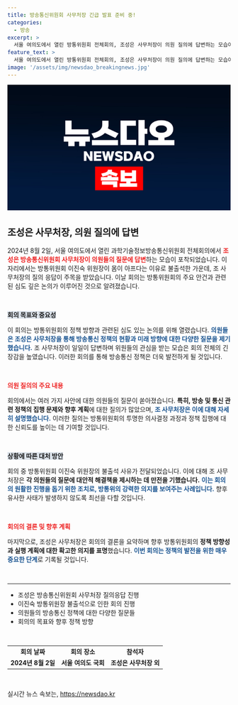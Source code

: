 ```yaml
---
title: 방송통신위원회 사무처장 긴급 발표 준비 중!
categories:
  - 방송
excerpt: >
  서울 여의도에서 열린 방통위원회 전체회의, 조성은 사무처장이 의원 질의에 답변하는 모습이 포착됐다. 이진숙 방통위원장은 불참해 이목을 집중시켰다! 과연 그 배경은 무엇일까? 클릭!
feature_text: >
  서울 여의도에서 열린 방통위원회 전체회의, 조성은 사무처장이 의원 질의에 답변하는 모습이 포착됐다. 이진숙 방통위원장은 불참해 이목을 집중시켰다! 과연 그 배경은 무엇일까? 클릭!
image: '/assets/img/newsdao_breakingnews.jpg'
---
```


<p><img src="/assets/img/newsdao_breakingnews.jpg" alt="pcversion 속보" /></p>

<h2 data-ke-size="size26">조성은 사무처장, 의원 질의에 답변</h2>

<p data-ke-size="size16">2024년 8월 2일, 서울 여의도에서 열린 과학기술정보방송통신위원회 전체회의에서 <b><span style="color: #ee2323;">조성은 방송통신위원회 사무처장이 의원들의 질문에 답변</span></b>하는 모습이 포착되었습니다. 이 자리에서는 방통위원회 이진숙 위원장이 몸이 아프다는 이유로 불출석한 가운데, 조 사무처장의 질의 응답이 주목을 받았습니다. 이날 회의는 방통위원회의 주요 안건과 관련된 심도 깊은 논의가 이루어진 것으로 알려졌습니다.</p>

<p data-ke-size="size16">&nbsp;</p>

<p><b><span style="background-color: #21538527;">회의 목표와 중요성</span></b></p>

<p data-ke-size="size16">이 회의는 방통위원회의 정책 방향과 관련된 심도 있는 논의를 위해 열렸습니다. <b><span style="color: #1a5490;">의원들은 조성은 사무처장을 통해 방송통신 정책의 현황과 미래 방향에 대한 다양한 질문을 제기했습니다.</span></b> 조 사무처장이 일일이 답변하며 위원들의 관심을 받는 모습은 회의 전체의 긴장감을 높였습니다. 이러한 회의를 통해 방송통신 정책은 더욱 발전하게 될 것입니다.</p>

<p data-ke-size="size16">&nbsp;</p>

<p><b><span style="color: #ee2323;">의원 질의의 주요 내용</span></b></p>

<p data-ke-size="size16">회의에서는 여러 가지 사안에 대한 의원들의 질문이 쏟아졌습니다. <b>특히, 방송 및 통신 관련 정책의 집행 문제와 향후 계획</b>에 대한 질의가 많았으며, <b><span style="color: #1a5490;">조 사무처장은 이에 대해 자세히 설명했습니다.</span></b> 이러한 질의는 방통위원회의 투명한 의사결정 과정과 정책 집행에 대한 신뢰도를 높이는 데 기여할 것입니다.</p>

<p data-ke-size="size16">&nbsp;</p>

<p><b><span style="background-color: #21538527;">상황에 따른 대처 방안</span></b></p>

<p data-ke-size="size16">회의 중 방통위원회 이진숙 위원장의 불출석 사유가 전달되었습니다. 이에 대해 조 사무처장은 <b>각 의원들의 질문에 대안적 해결책을 제시하는 데 만전을 기했습니다.</b> <b><span style="color: #1a5490;">이는 회의의 원활한 진행을 돕기 위한 조치로, 방통위의 강력한 의지를 보여주는 사례입니다.</span></b> 향후 유사한 사태가 발생하지 않도록 최선을 다할 것입니다.</p>

<p data-ke-size="size16">&nbsp;</p>

<p><b><span style="color: #ee2323;">회의의 결론 및 향후 계획</span></b></p>

<p data-ke-size="size16">마지막으로, 조성은 사무처장은 회의의 결론을 요약하며 향후 방통위원회의 <b>정책 방향성과 실행 계획에 대한 확고한 의지를 표명</b>했습니다. <b><span style="color: #1a5490;">이번 회의는 정책의 발전을 위한 매우 중요한 단계</span></b>로 기록될 것입니다.</p>

<p data-ke-size="size16">&nbsp;</p>

<hr>

<ul>
<li>조성은 방송통신위원회 사무처장 질의응답 진행</li>
<li>이진숙 방통위원장 불출석으로 인한 회의 진행</li>
<li>의원들의 방송통신 정책에 대한 다양한 질문들</li>
<li>회의의 목표와 향후 정책 방향</li>
</ul>

<p data-ke-size="size16">&nbsp;</p>

<table style="width: 100%; border-collapse: collapse;">
<tr>
<td style="text-align: center; height: 17px;"><b>회의 날짜</b></td>
<td style="text-align: center; height: 17px;"><b>회의 장소</b></td>
<td style="text-align: center; height: 17px;"><b>참석자</b></td>
</tr>
<tr>
<td style="text-align: center; height: 17px;"><b>2024년 8월 2일</b></td>
<td style="text-align: center; height: 17px;"><b>서울 여의도 국회</b></td>
<td style="text-align: center; height: 17px;"><b>조성은 사무처장 외</b></td>
</tr>
</table>

<p data-ke-size="size16">&nbsp;</p>
실시간 뉴스 속보는, <a href="https://newsdao.kr" rel="dofollow">https://newsdao.kr</a>


